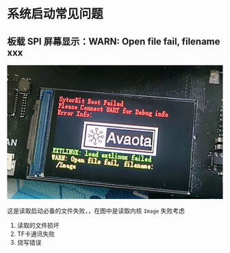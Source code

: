 # 系统启动常见问题

## 板载 SPI 屏幕显示：WARN: Open file fail, filename xxx

![image-20240615114246263](assets/post/02-os-start/image-20240615114246263.png)

这是读取启动必备的文件失败，，在图中是读取内核 `Image` 失败考虑
1. 读取的文件损坏
2. TF卡通讯失败
3. 烧写错误
